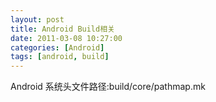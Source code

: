 ```yaml
---
layout: post
title: Android Build相关
date: 2011-03-08 10:27:00
categories: [Android]
tags: [android, build]
---
```

Android 系统头文件路径:build/core/pathmap.mk
